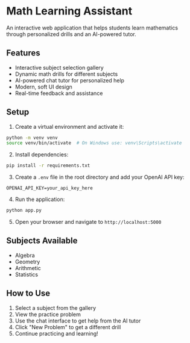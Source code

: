 # Math Learning Assistant

An interactive web application that helps students learn mathematics through personalized drills and an AI-powered tutor.

## Features

- Interactive subject selection gallery
- Dynamic math drills for different subjects
- AI-powered chat tutor for personalized help
- Modern, soft UI design
- Real-time feedback and assistance

## Setup

1. Create a virtual environment and activate it:
```bash
python -m venv venv
source venv/bin/activate  # On Windows use: venv\Scripts\activate
```

2. Install dependencies:
```bash
pip install -r requirements.txt
```

3. Create a `.env` file in the root directory and add your OpenAI API key:
```
OPENAI_API_KEY=your_api_key_here
```

4. Run the application:
```bash
python app.py
```

5. Open your browser and navigate to `http://localhost:5000`

## Subjects Available

- Algebra
- Geometry
- Arithmetic
- Statistics

## How to Use

1. Select a subject from the gallery
2. View the practice problem
3. Use the chat interface to get help from the AI tutor
4. Click "New Problem" to get a different drill
5. Continue practicing and learning!
